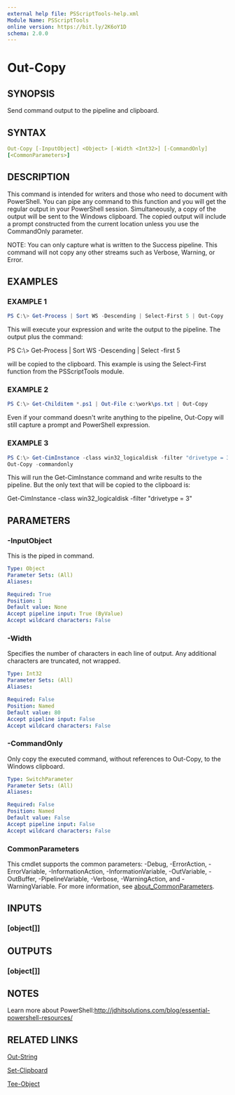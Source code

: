 ```yaml
---
external help file: PSScriptTools-help.xml
Module Name: PSScriptTools
online version: https://bit.ly/2K6oY1D
schema: 2.0.0
---
```


# Out-Copy

## SYNOPSIS

Send command output to the pipeline and clipboard.

## SYNTAX

```yaml
Out-Copy [-InputObject] <Object> [-Width <Int32>] [-CommandOnly]
[<CommonParameters>]
```

## DESCRIPTION

This command is intended for writers and those who need to document with PowerShell. You can pipe any command to this function and you will get the regular output in your PowerShell session. Simultaneously, a copy of the output will be sent to the Windows clipboard. The copied output will include a prompt constructed from the current location unless you use the CommandOnly parameter.

NOTE: You can only capture what is written to the Success pipeline. This command will not copy any other streams such as Verbose, Warning, or Error.

## EXAMPLES

### EXAMPLE 1

```powershell
PS C:\> Get-Process | Sort WS -Descending | Select-First 5 | Out-Copy
```

This will execute your expression and write the output to the pipeline.
The output plus the command:

PS C:\\> Get-Process | Sort WS -Descending | Select -first 5

will be copied to the clipboard. This example is using the Select-First function from the PSScriptTools module.

### EXAMPLE 2

```powershell
PS C:\> Get-Childitem *.ps1 | Out-File c:\work\ps.txt | Out-Copy
```

Even if your command doesn't write anything to the pipeline, Out-Copy will still capture a prompt and PowerShell expression.

### EXAMPLE 3

```powershell
PS C:\> Get-CimInstance -class win32_logicaldisk -filter "drivetype = 3" |
Out-Copy -commandonly
```

This will run the Get-CimInstance command and write results to the pipeline.
But the only text that will be copied to the clipboard is:

Get-CimInstance -class win32_logicaldisk -filter "drivetype = 3"

## PARAMETERS

### -InputObject

This is the piped in command.

```yaml
Type: Object
Parameter Sets: (All)
Aliases:

Required: True
Position: 1
Default value: None
Accept pipeline input: True (ByValue)
Accept wildcard characters: False
```

### -Width

Specifies the number of characters in each line of output.
Any additional characters are truncated, not wrapped.

```yaml
Type: Int32
Parameter Sets: (All)
Aliases:

Required: False
Position: Named
Default value: 80
Accept pipeline input: False
Accept wildcard characters: False
```

### -CommandOnly

Only copy the executed command, without references to Out-Copy, to the Windows clipboard.

```yaml
Type: SwitchParameter
Parameter Sets: (All)
Aliases:

Required: False
Position: Named
Default value: False
Accept pipeline input: False
Accept wildcard characters: False
```

### CommonParameters

This cmdlet supports the common parameters: -Debug, -ErrorAction, -ErrorVariable, -InformationAction, -InformationVariable, -OutVariable, -OutBuffer, -PipelineVariable, -Verbose, -WarningAction, and -WarningVariable. For more information, see [about_CommonParameters](http://go.microsoft.com/fwlink/?LinkID=113216).

## INPUTS

### [object[]]

## OUTPUTS

### [object[]]

## NOTES

Learn more about PowerShell:http://jdhitsolutions.com/blog/essential-powershell-resources/

## RELATED LINKS

[Out-String]()

[Set-Clipboard]()

[Tee-Object]()
